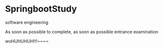 # SpringbootStudy
software engineering

As soon as possible to complete, as soon as possible entrance examination

woHUHUHUH!!!~~~~
